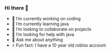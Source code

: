 ### Hi there 👋

- 🔭 I’m currently working on coding
- 🌱 I’m currently learning java
- 👯 I’m looking to collaborate on projects
- 🤔 I’m looking for help with java
- 💬 Ask me about anything
- ⚡ Fun fact: I have a 10 year old roblox account
  
<!--
**jayan07/jayan07** is a ✨ _special_ ✨ repository because its `README.md` (this file) appears on your GitHub profile.
-->
